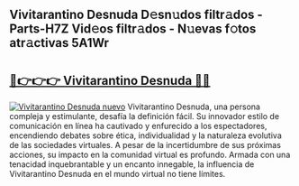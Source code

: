 ## Vivitarantino Desnuda D𝚎sn𝚞dos filtr𝚊dos - Parts-H7Z Vid𝚎os filtr𝚊dos - N𝚞evas f𝚘tos atr𝚊ctivas 5A1Wr

# <h2><a href="http://mb8zfz8.tromn.icu/?c=Vivitarantino+Desnuda">🔗👉👉👉 Vivitarantino Desnuda 🔗🔗</a></h2>

[![Vivitarantino Desnuda nuevo](https://i.imgur.com/pEAQMta.gif)](http://mb8zfz8.tromn.icu/?c=Vivitarantino+Desnuda)
Vivitarantino Desnuda, una persona compleja y estimulante, desafía la definición fácil. Su innovador estilo de comunicación en línea ha cautivado y enfurecido a los espectadores, encendiendo debates sobre ética, individualidad y la naturaleza evolutiva de las sociedades virtuales. A pesar de la incertidumbre de sus próximas acciones, su impacto en la comunidad virtual es profundo. Armada con una tenacidad inquebrantable y un encanto innegable, la influencia de Vivitarantino Desnuda en el mundo virtual no tiene límites.
